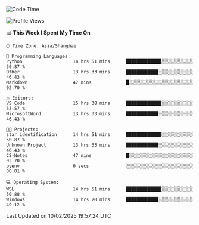 <!--START_SECTION:waka-->
![Code Time](http://img.shields.io/badge/Code%20Time-2%2C264%20hrs%2014%20mins-blue)

![Profile Views](http://img.shields.io/badge/Profile%20Views-3-blue)

📊 **This Week I Spent My Time On** 

```text
🕑︎ Time Zone: Asia/Shanghai

💬 Programming Languages: 
Python                   14 hrs 51 mins      █████████████░░░░░░░░░░░░   50.87 % 
Other                    13 hrs 33 mins      ████████████░░░░░░░░░░░░░   46.43 % 
Markdown                 47 mins             █░░░░░░░░░░░░░░░░░░░░░░░░   02.70 % 

🔥 Editors: 
VS Code                  15 hrs 38 mins      █████████████░░░░░░░░░░░░   53.57 % 
MicrosoftWord            13 hrs 33 mins      ████████████░░░░░░░░░░░░░   46.43 % 

🐱‍💻 Projects: 
star_identification      14 hrs 51 mins      █████████████░░░░░░░░░░░░   50.87 % 
Unknown Project          13 hrs 33 mins      ████████████░░░░░░░░░░░░░   46.43 % 
CS-Notes                 47 mins             █░░░░░░░░░░░░░░░░░░░░░░░░   02.70 % 
pyenv                    0 secs              ░░░░░░░░░░░░░░░░░░░░░░░░░   00.01 % 

💻 Operating System: 
WSL                      14 hrs 51 mins      █████████████░░░░░░░░░░░░   50.88 % 
Windows                  14 hrs 20 mins      ████████████░░░░░░░░░░░░░   49.12 % 
```


 Last Updated on 10/02/2025 19:57:24 UTC
<!--END_SECTION:waka-->